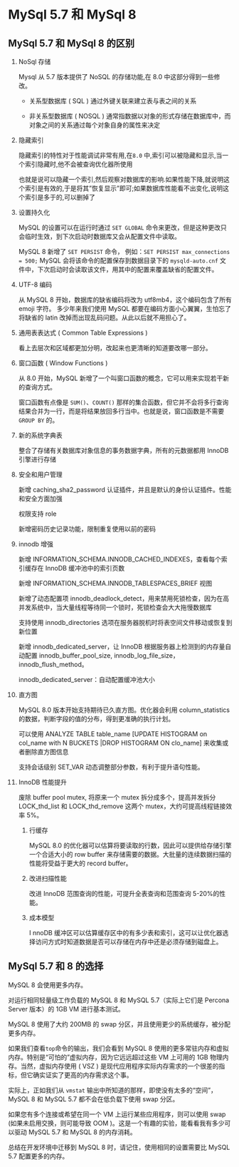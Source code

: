 # MySql 5.7 和 MySql 8

## MySql 5.7 和 MySql 8 的区别

1. NoSql 存储

   Mysql 从 5.7 版本提供了 NoSQL 的存储功能,在 8.0 中这部分得到一些修改。

   - 关系型数据库 ( SQL )
     通过外键关联来建立表与表之间的关系

   - 非关系型数据库 ( NOSQL )
     通常指数据以对象的形式存储在数据库中，而对象之间的关系通过每个对象自身的属性来决定

1. 隐藏索引

   隐藏索引的特性对于性能调试非常有用,在`8.0` 中,索引可以被隐藏和显示,当一个索引隐藏时,他不会被查询优化器所使用

   也就是说可以隐藏一个索引,然后观察对数据库的影响.如果性能下降,就说明这个索引是有效的,于是将其”恢复显示”即可;如果数据库性能看不出变化,说明这个索引是多于的,可以删掉了

1. 设置持久化

   MySQL 的设置可以在运行时通过 `SET GLOBAL` 命令来更改，但是这种更改只会临时生效，到下次启动时数据库又会从配置文件中读取。

   MySQL 8 新增了 `SET PERSIST` 命令，
   例如：`SET PERSIST max_connections = 500;`
   MySQL 会将该命令的配置保存到数据目录下的 `mysqld-auto.cnf` 文件中，下次启动时会读取该文件，用其中的配置来覆盖缺省的配置文件。

1. UTF-8 编码

   从 MySQL 8 开始，数据库的缺省编码将改为 utf8mb4，这个编码包含了所有 emoji 字符。
   多少年来我们使用 MySQL 都要在编码方面小心翼翼，生怕忘了将缺省的 latin 改掉而出现乱码问题。从此以后就不用担心了。

1. 通用表表达式 ( Common Table Expressions )

   看上去层次和区域都更加分明，改起来也更清晰的知道要改哪一部分。

1. 窗口函数 ( Window Functions )

   从 8.0 开始，MySQL 新增了一个叫窗口函数的概念，它可以用来实现若干新的查询方式。

   窗口函数有点像是 `SUM()`、`COUNT()` 那样的集合函数，但它并不会将多行查询结果合并为一行，而是将结果放回多行当中。也就是说，窗口函数是不需要 `GROUP BY` 的。

1. 新的系统字典表

   整合了存储有关数据库对象信息的事务数据字典，所有的元数据都用 InnoDB 引擎进行存储

1. 安全和用户管理

   新增 caching_sha2_password 认证插件，并且是默认的身份认证插件。性能和安全方面加强

   权限支持 role

   新增密码历史记录功能，限制重复使用以前的密码

1. innodb 增强

   新增 INFORMATION_SCHEMA.INNODB_CACHED_INDEXES，查看每个索引缓存在 InnoDB 缓冲池中的索引页数

   新增 INFORMATION_SCHEMA.INNODB_TABLESPACES_BRIEF 视图

   新增了动态配置项 innodb_deadlock_detect，用来禁用死锁检查，因为在高并发系统中，当大量线程等待同一个锁时，死锁检查会大大拖慢数据库

   支持使用 innodb_directories 选项在服务器脱机时将表空间文件移动或恢复到新位置

   新增 innodb_dedicated_server，让 InnoDB 根据服务器上检测到的内存量自动配置 innodb_buffer_pool_size, innodb_log_file_size，innodb_flush_method。

   innodb_dedicated_server：自动配置缓冲池大小

1. 直方图

   MySQL 8.0 版本开始支持期待已久直方图。优化器会利用 column_statistics 的数据，判断字段的值的分布，得到更准确的执行计划。

   可以使用 ANALYZE TABLE table_name [UPDATE HISTOGRAM on col_name with N BUCKETS |DROP HISTOGRAM ON clo_name] 来收集或者删除直方图信息

   支持会话级别 SET_VAR 动态调整部分参数，有利于提升语句性能。

1. InnoDB 性能提升

   废除 buffer pool mutex, 将原来一个 mutex 拆分成多个，提高并发拆分 LOCK_thd_list 和 LOCK_thd_remove 这两个 mutex，大约可提高线程链接效率 5%。

   1. 行缓存

      MySQL 8.0 的优化器可以估算将要读取的行数，因此可以提供给存储引擎一个合适大小的 row buffer 来存储需要的数据。大批量的连续数据扫描的性能将受益于更大的 record buffer。

   1. 改进扫描性能

      改进 InnoDB 范围查询的性能，可提升全表查询和范围查询 5-20%的性能。

   1. 成本模型

      I nnoDB 缓冲区可以估算缓存区中的有多少表和索引，这可以让优化器选择访问方式时知道数据是否可以存储在内存中还是必须存储到磁盘上。

## MySql 5.7 和 8 的选择

MySQL 8 会使用更多内存。

对运行相同轻量级工作负载的 MySQL 8 和 MySQL 5.7（实际上它们是 Percona Server 版本）的 1GB VM 进行基本测试。

MySQL 8 使用了大约 200MB 的 swap 分区，并且使用更少的系统缓存，被分配更多内存。

如果我们查看`top`命令的输出，我们会看到 MySQL 8 使用的更多常驻内存和虚拟内存。特别是“可怕的”虚拟内存，因为它远远超过这些 VM 上可用的 1GB 物理内存。当然，虚拟内存使用 ( VSZ ) 是现代应用程序实际内存需求的一个很差的指标，但它确实证实了更高的内存需求这个事。

实际上，正如我们从 `vmstat` 输出中所知道的那样，即使没有太多的“空间”，MySQL 8 和 MySQL 5.7 都不会在低负载下使用 swap 分区。

如果您有多个连接或希望在同一个 VM 上运行某些应用程序，则可以使用 swap (如果未启用交换，则可能导致 OOM )。这是一个有趣的实验，能看看我有多少可以驱动 MySQL 5.7 和 MySQL 8 的内存消耗。

总结在开发环境中迁移到 MySQL 8 时，请记住，使用相同的设置需要比 MySQL 5.7 配置更多的内存。
